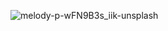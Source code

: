 ![melody-p-wFN9B3s_iik-unsplash](https://user-images.githubusercontent.com/114639843/226076312-b3217648-4b96-4106-b107-849f708a3180.jpg)
